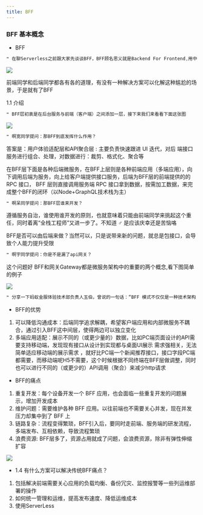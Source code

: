```yaml
---
title: BFF
---
```


### BFF 基本概念

- BFF

```js
❝ 在聊Serverless之前跟大家先谈谈BFF，BFF顾名思义就是Backend For Frontend,用中文解释就是服务于前端的后端，那么为什么会有BFF？
```

![](https://pic2.zhimg.com/80/v2-f8bcee61494684bb6247b1239395c61d_720w.png)

前端同学和后端同学都各有各的道理，有没有一种解决方案可以化解这种尴尬的场景，于是就有了BFF

1.1 介绍

```js
❝ BFF层初衷是在后台服务与前端（客户端）之间添加一层，接下来我们来看看下面这张图
```

![](https://pic3.zhimg.com/80/v2-f42f434797a857b7e1ee35c4a8bf4376_720w.jpg)

```js
❝ 啊宽同学提问：那BFF到底发挥什么作用？
```

答案是：用户体验适配层和API聚合层 : 主要负责快速跟进 UI 迭代，对后 端接口服务进行组合、处理，对数据进行：裁剪、格式化、聚合等

在BFF层下面是各种后端微服务，在BFF上层则是各种前端应用（多端应用），向下调用后端为服务，向上给客户端提供接口服务，后端为BFF层的前端提供的的 RPC 接口， BFF 层则直接调用服务端 RPC 接口拿到数据，按需加工数据，来完成整个BFF的闭环（以Node+GraphQL技术栈为主）

```js
❝ 啊呆同学提问：那BFF层谁来开发？
```

遵循服务自治，谁使用谁开发的原则，也就意味着只能由前端同学来挑起这个重任，同时着离“全栈工程师”又进一步了。不知道 ‍♂️ 是应该庆幸还是苦恼咯

BFF是否可以由后端来做？当然可以，只是说带来新的问题，就总是包接口，会导致个人能力提升受限

```js
❝ 啊宇同学提问：你是不是漏了api网关？
```

这个问题好 BFF和网关Gateway都是微服务架构中的重要的两个概念,看下图简单的例子

![](https://pic3.zhimg.com/80/v2-49e8e578715bfa4b05fd43ac38f8520e_720w.jpg)

```js
❝ 分享一下蚂蚁金服体验技术部负责人玉伯，曾说的一句话：“BFF 模式不仅仅是一种技术架构，从社会分工角度讲，BFF 更是一种多元价值导向的分层架构”

```

- BFF的优势

1. 可以降低沟通成本：后端同学追求解耦，希望客户端应用和内部微服务不耦合，通过引入BFF这中间层，使得两边可以独立变化
2. 多端应用适配：展示不同的（或更少量的）数据，比如PC端页面设计的API需要支持移动端，发现现有接口从设计到实现都与桌面UI展示 需求强相关，无法简单适应移动端的展示需求 ，就好比PC端一个新闻推荐接口，接口字段PC端都需要，而移动端呢H5不需要，这个时候根据不同终端在BFF层做调整，同时也可以进行不同的（或更少的）API调用（聚合）来减少http请求

- BFF的痛点

1. 重复开发：每个设备开发一个 BFF 应用，也会面临一些重复开发的问题展示，增加开发成本
2. 维护问题：需要维护各种 BFF 应用。以往前端也不需要关心并发，现在并发压力却集中到了 BFF 上
3. 链路复杂：流程变得繁琐，BFF引入后，要同时走前端、服务端的研发流程，多端发布、互相依赖，导致流程繁琐
4. 浪费资源: BFF层多了，资源占用就成了问题，会浪费资源，除非有弹性伸缩扩容

![](https://pic3.zhimg.com/80/v2-f90a9d02ce6c1a3b3e2f9f8ace148e4a_720w.jpg)

- 1.4 有什么方案可以解决传统BFF痛点？

1. 包括解决前端需要关心应用的负载均衡、备份冗灾、监控报警等一些列运维部署的操作
2. 如何统一管理和运维，提高发布速度、降低运维成本
3. 使用ServerLess
